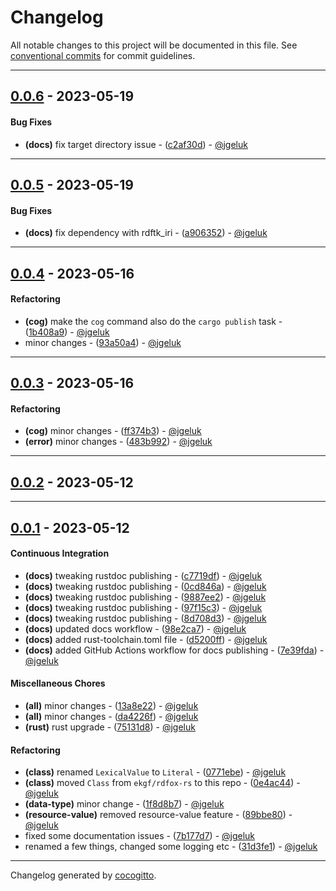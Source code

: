 # Changelog
All notable changes to this project will be documented in this file. See [conventional commits](https://www.conventionalcommits.org/) for commit guidelines.

- - -
## [0.0.6](https://github.com/EKGF/rdf-store-rs/compare/0.0.5..0.0.6) - 2023-05-19
#### Bug Fixes
- **(docs)** fix target directory issue - ([c2af30d](https://github.com/EKGF/rdf-store-rs/commit/c2af30d0ad23182e6773eb486f41515d75a9489e)) - [@jgeluk](https://github.com/jgeluk)

- - -

## [0.0.5](https://github.com/EKGF/rdf-store-rs/compare/0.0.4..0.0.5) - 2023-05-19
#### Bug Fixes
- **(docs)** fix dependency with rdftk_iri - ([a906352](https://github.com/EKGF/rdf-store-rs/commit/a90635206564f59b2c634d751c26ad68b67a427e)) - [@jgeluk](https://github.com/jgeluk)

- - -

## [0.0.4](https://github.com/EKGF/rdf-store-rs/compare/0.0.3..0.0.4) - 2023-05-16
#### Refactoring
- **(cog)** make the `cog` command also do the `cargo publish` task - ([1b408a9](https://github.com/EKGF/rdf-store-rs/commit/1b408a93c468a76d2cdf3d42caf3b3ec4b76503c)) - [@jgeluk](https://github.com/jgeluk)
- minor changes - ([93a50a4](https://github.com/EKGF/rdf-store-rs/commit/93a50a45f8b3a94be8b35761ce1b421f20027cb1)) - [@jgeluk](https://github.com/jgeluk)

- - -

## [0.0.3](https://github.com/EKGF/rdf-store-rs/compare/0.0.2..0.0.3) - 2023-05-16
#### Refactoring
- **(cog)** minor changes - ([ff374b3](https://github.com/EKGF/rdf-store-rs/commit/ff374b389935ea7550ad0d7e41a364b5ac2e2fd5)) - [@jgeluk](https://github.com/jgeluk)
- **(error)** minor changes - ([483b992](https://github.com/EKGF/rdf-store-rs/commit/483b9926fd433a5f0d89b25c7d3283197a43cfc6)) - [@jgeluk](https://github.com/jgeluk)

- - -

## [0.0.2](https://github.com/EKGF/rdf-store-rs/compare/0.0.1..0.0.2) - 2023-05-12

- - -

## [0.0.1](https://github.com/EKGF/rdf-store-rs/compare/6e0d24fbc2d0e90c57c2250f0cd50d9d6a2d6e94..0.0.1) - 2023-05-12
#### Continuous Integration
- **(docs)** tweaking rustdoc publishing - ([c7719df](https://github.com/EKGF/rdf-store-rs/commit/c7719df2bf4c36066e98ce931b8d204990dd6a53)) - [@jgeluk](https://github.com/jgeluk)
- **(docs)** tweaking rustdoc publishing - ([0cd846a](https://github.com/EKGF/rdf-store-rs/commit/0cd846a5695516d17a4475ad8ce1ff55a8f9bd1e)) - [@jgeluk](https://github.com/jgeluk)
- **(docs)** tweaking rustdoc publishing - ([9887ee2](https://github.com/EKGF/rdf-store-rs/commit/9887ee256256aadd21d4ef6171bd177ebb43f852)) - [@jgeluk](https://github.com/jgeluk)
- **(docs)** tweaking rustdoc publishing - ([97f15c3](https://github.com/EKGF/rdf-store-rs/commit/97f15c36ef7fb93eac044449a02e66ea7c838f3b)) - [@jgeluk](https://github.com/jgeluk)
- **(docs)** tweaking rustdoc publishing - ([8d708d3](https://github.com/EKGF/rdf-store-rs/commit/8d708d3f68efed177d359e8535cf975b2d8bbbb9)) - [@jgeluk](https://github.com/jgeluk)
- **(docs)** updated docs workflow - ([98e2ca7](https://github.com/EKGF/rdf-store-rs/commit/98e2ca7a0d0da47e47deefe8801df53ccc7f92c0)) - [@jgeluk](https://github.com/jgeluk)
- **(docs)** added rust-toolchain.toml file - ([d5200ff](https://github.com/EKGF/rdf-store-rs/commit/d5200ffa8339014e9585cfebd252cc5d99444ff0)) - [@jgeluk](https://github.com/jgeluk)
- **(docs)** added GitHub Actions workflow for docs publishing - ([7e39fda](https://github.com/EKGF/rdf-store-rs/commit/7e39fdadd69c4bca716e9b7cadb828cb001532d4)) - [@jgeluk](https://github.com/jgeluk)
#### Miscellaneous Chores
- **(all)** minor changes - ([13a8e22](https://github.com/EKGF/rdf-store-rs/commit/13a8e22936d244301548442ddc70fe6f303e766b)) - [@jgeluk](https://github.com/jgeluk)
- **(all)** minor changes - ([da4226f](https://github.com/EKGF/rdf-store-rs/commit/da4226f245db0a0d65811897df6c00be83875f35)) - [@jgeluk](https://github.com/jgeluk)
- **(rust)** rust upgrade - ([75131d8](https://github.com/EKGF/rdf-store-rs/commit/75131d8cf36b97519fbbad18c83864f2bcc0b3d2)) - [@jgeluk](https://github.com/jgeluk)
#### Refactoring
- **(class)** renamed `LexicalValue` to `Literal` - ([0771ebe](https://github.com/EKGF/rdf-store-rs/commit/0771ebecfc7f06000267fa6f80beace9a46acebc)) - [@jgeluk](https://github.com/jgeluk)
- **(class)** moved `Class` from `ekgf/rdfox-rs` to this repo - ([0e4ac44](https://github.com/EKGF/rdf-store-rs/commit/0e4ac4432e14a2b2515cccf6eb605c9b22411a81)) - [@jgeluk](https://github.com/jgeluk)
- **(data-type)** minor change - ([1f8d8b7](https://github.com/EKGF/rdf-store-rs/commit/1f8d8b709713f26841f6b63b9a882dacd69d6e2f)) - [@jgeluk](https://github.com/jgeluk)
- **(resource-value)** removed resource-value feature - ([89bbe80](https://github.com/EKGF/rdf-store-rs/commit/89bbe807a59842a5911aca5588b2b2c4ed62eb34)) - [@jgeluk](https://github.com/jgeluk)
- fixed some documentation issues - ([7b177d7](https://github.com/EKGF/rdf-store-rs/commit/7b177d7301570d60c4ec7131722003894d73ef62)) - [@jgeluk](https://github.com/jgeluk)
- renamed a few things, changed some logging etc - ([31d3fe1](https://github.com/EKGF/rdf-store-rs/commit/31d3fe1d7269d99a941955ce4b4ed66ac65200a0)) - [@jgeluk](https://github.com/jgeluk)

- - -

Changelog generated by [cocogitto](https://github.com/cocogitto/cocogitto).